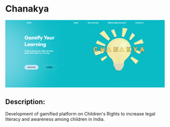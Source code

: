 # Chanakya

![home page](<Images/Screenshot 2023-09-23 173132.png>)

## Description:

Development of gamified platform on Children's  Rights to increase legal literacy and awareness among children in India.
